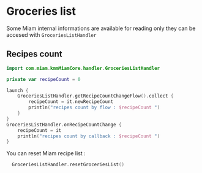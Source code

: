 # Groceries list

Some Miam internal informations are available for reading only they can be accesed
with `GroceriesListHandler`

## Recipes count

```kotlin
import com.miam.kmmMiamCore.handler.GroceriesListHandler

private var recipeCount = 0

launch {
    GroceriesListHandler.getRecipeCountChangeFlow().collect {
        recipeCount = it.newRecipeCount
        println("recipes count by flow : $recipeCount ")
    }
}
GroceriesListHandler.onRecipeCountChange {
    recipeCount = it
    println("recipes count by callback : $recipeCount ")
}
```

You can reset Miam recipe list :

```kotlin
  GroceriesListHandler.resetGroceriesList()
```